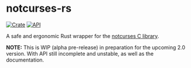 # notcurses-rs

[![Crate](https://img.shields.io/crates/v/notcurses.svg)](https://crates.io/crates/notcurses)
[![API](https://docs.rs/notcurses/badge.svg)](https://docs.rs/notcurses)

A safe and ergonomic Rust wrapper for the [notcurses C library](https://github.com/dankamongmen/notcurses).


**NOTE:** This is WIP (alpha pre-release) in preparation for the upcoming 2.0 version.
With API still incomplete and unstable, as well as the documentation.


